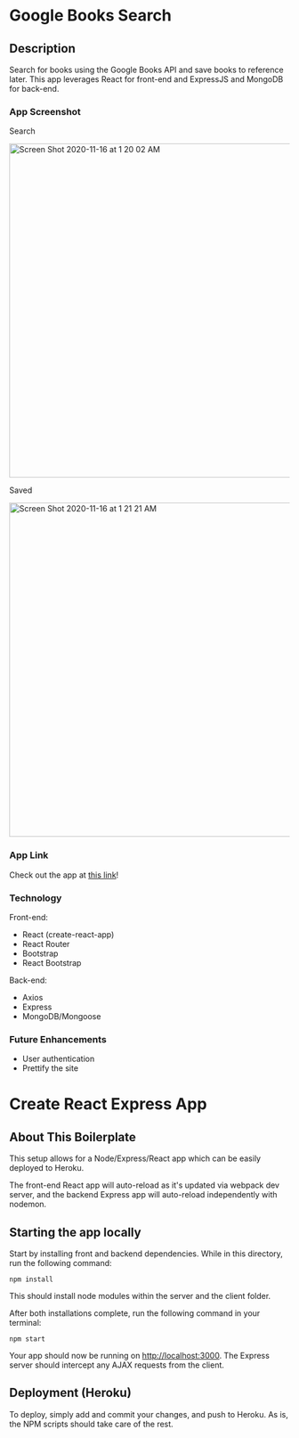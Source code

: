 # Google Books Search

## Description
Search for books using the Google Books API and save books to reference later. This app leverages React for front-end and ExpressJS and MongoDB for back-end.

### App Screenshot
Search

<img width="600" alt="Screen Shot 2020-11-16 at 1 20 02 AM" src="https://user-images.githubusercontent.com/65197724/99219062-dd425400-27a9-11eb-8a01-ff7de8d3d312.png">

Saved

<img width="600" alt="Screen Shot 2020-11-16 at 1 21 21 AM" src="https://user-images.githubusercontent.com/65197724/99219148-0c58c580-27aa-11eb-8b7c-544977538c7c.png">

### App Link

Check out the app at [this link](https://thawing-dawn-74077.herokuapp.com/)!

### Technology
Front-end:
- React (create-react-app)
- React Router
- Bootstrap
- React Bootstrap

Back-end:
- Axios
- Express
- MongoDB/Mongoose

### Future Enhancements
- User authentication
- Prettify the site


# Create React Express App

## About This Boilerplate

This setup allows for a Node/Express/React app which can be easily deployed to Heroku.

The front-end React app will auto-reload as it's updated via webpack dev server, and the backend Express app will auto-reload independently with nodemon.

## Starting the app locally

Start by installing front and backend dependencies. While in this directory, run the following command:

```
npm install
```

This should install node modules within the server and the client folder.

After both installations complete, run the following command in your terminal:

```
npm start
```

Your app should now be running on <http://localhost:3000>. The Express server should intercept any AJAX requests from the client.

## Deployment (Heroku)

To deploy, simply add and commit your changes, and push to Heroku. As is, the NPM scripts should take care of the rest.
